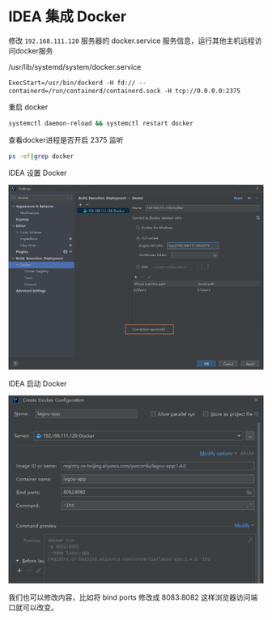 # IDEA 集成 Docker

修改 `192.168.111.120` 服务器的 docker.service 服务信息，运行其他主机远程访问docker服务

/usr/lib/systemd/system/docker.service

```
ExecStart=/usr/bin/dockerd -H fd:// --containerd=/run/containerd/containerd.sock -H tcp://0.0.0.0:2375
```

重启 docker

```sh
systemctl daemon-reload && systemctl restart docker
```

查看docker进程是否开启 2375 监听

```sh
ps -ef|grep docker
```



IDEA 设置 Docker

![image-20241220233639020](images/07-IDEA集成Docker/image-20241220233639020.png)

IDEA 启动 Docker

![image-20241220234155997](images/07-IDEA集成Docker/image-20241220234155997.png)



我们也可以修改内容，比如将 bind ports 修改成 8083:8082 这样浏览器访问端口就可以改变。